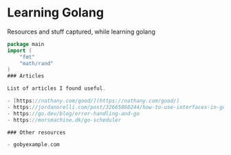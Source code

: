 # Learning Golang


Resources and stuff captured, while learning golang


```go
package main
import (
	"fmt"
	"math/rand"
)
### Articles

List of articles I found useful.

- [https://nathany.com/good/](https://nathany.com/good/)
- https://jordanorelli.com/post/32665860244/how-to-use-interfaces-in-go
- https://go.dev/blog/error-handling-and-go
- https://morsmachine.dk/go-scheduler

### Other resources

- gobyexample.com